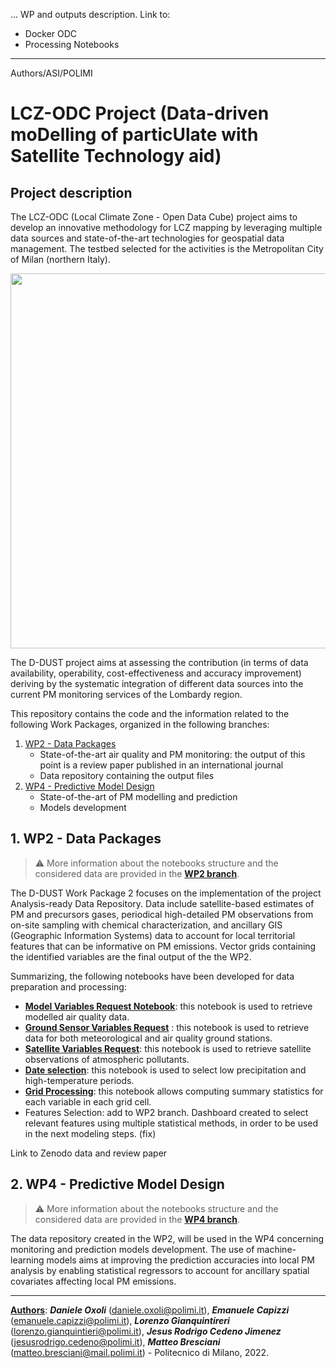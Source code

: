 ...
WP and outputs description.
Link to:
- Docker ODC
- Processing Notebooks
---
Authors/ASI/POLIMI


# LCZ-ODC Project (Data-driven moDelling of particUlate with Satellite Technology aid)

## Project description
The LCZ-ODC (Local Climate Zone - Open Data Cube) project aims to develop an innovative methodology for LCZ mapping by leveraging multiple data sources and state-of-the-art technologies for geospatial data management. The testbed selected for the activities is the Metropolitan City of Milan (northern Italy). 

<p align="center">
<img src=img/cmm.jpg width="600">
</p>

The D-DUST project aims at assessing the contribution (in terms of data availability, operability, cost-effectiveness and accuracy improvement) deriving by the systematic integration of different data sources into the current PM monitoring services of the Lombardy region.

This repository contains the code and the information related to the following Work Packages, organized in the following branches:

1. [WP2 - Data Packages](https://github.com/gisgeolab/D-DUST/tree/WP2)
    - State-of-the-art air quality and PM monitoring: the output of this point is a review paper published in an international journal
    - Data repository containing the output files
2. [WP4 - Predictive Model Design](https://github.com/gisgeolab/D-DUST/tree/WP4)
    - State-of-the-art of PM modelling and prediction
    - Models development

## 1. WP2 - Data Packages

> :warning: More information about the notebooks structure and the considered data are provided in the **[WP2 branch](https://github.com/gisgeolab/D-DUST/tree/WP2)**.

The D-DUST Work Package 2 focuses on the implementation of the project Analysis-ready Data Repository. Data include satellite-based estimates of PM and precursors gases, periodical high-detailed PM observations from on-site sampling with chemical characterization, and ancillary GIS (Geographic Information Systems) data to account for local territorial features that can be informative on PM emissions. Vector grids containing the identified variables are the final output of the the WP2.

Summarizing, the following notebooks have been developed for data preparation and processing:

- [**Model Variables Request Notebook**](https://github.com/opengeolab/D-DUST/blob/WP2/Model%20Variables%20Request.ipynb): this notebook is used to retrieve modelled air quality data.
- [**Ground Sensor Variables Request**](https://github.com/gisgeolab/D-DUST/blob/WP2/Ground%20Sensor%20Variables%20Request%20.ipynb) : this notebook is used to retrieve data for both meteorological and air quality ground stations.
- [**Satellite Variables Request**](https://github.com/opengeolab/D-DUST/blob/WP2/Satellite%20Variables%20Request.ipynb): this notebook is used to retrieve satellite observations of atmospheric pollutants.
- [**Date selection**](https://github.com/opengeolab/D-DUST/blob/WP2/Date%20selection.ipynb): this notebook is used to select low precipitation and high-temperature periods.
- [**Grid Processing**](https://github.com/gisgeolab/D-DUST/blob/WP2/Grid%20Processing.ipynb): this notebook allows computing summary statistics for each variable in each grid cell.
- Features Selection: add to WP2 branch. Dashboard created to select relevant features using multiple statistical methods, in order to be used in the next modeling steps. (fix)

Link to Zenodo data and review paper

## 2. WP4 - Predictive Model Design

> :warning: More information about the notebooks structure and the considered data are provided in the **[WP4 branch](https://github.com/gisgeolab/D-DUST/tree/WP4)**.

The data repository created in the WP2, will be used in the WP4 concerning monitoring and prediction models development. The use of machine-learning models aims at improving the prediction accuracies into local PM analysis by enabling statistical regressors to account for ancillary spatial covariates affecting local PM emissions.

---

<ins><b>Authors</b></ins>: <b>*Daniele Oxoli*</b> (daniele.oxoli@polimi.it), <b>*Emanuele Capizzi*</b> (emanuele.capizzi@polimi.it), <b>*Lorenzo Gianquintireri*</b> (lorenzo.gianquintieri@polimi.it), <b>*Jesus Rodrigo Cedeno Jimenez*</b> (jesusrodrigo.cedeno@polimi.it), <b>*Matteo Bresciani*</b> (matteo.bresciani@mail.polimi.it) - Politecnico di Milano, 2022.


